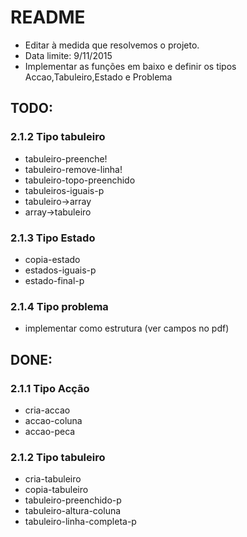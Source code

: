 # README #
* Editar à medida que resolvemos o projeto.
* Data limite: 9/11/2015
* Implementar as funções em baixo e definir os tipos Accao,Tabuleiro,Estado e Problema

## TODO: ##
### 2.1.2 Tipo tabuleiro ###
* tabuleiro-preenche!
* tabuleiro-remove-linha!
* tabuleiro-topo-preenchido
* tabuleiros-iguais-p
* tabuleiro->array
* array->tabuleiro

### 2.1.3 Tipo Estado ###
* copia-estado
* estados-iguais-p
* estado-final-p

### 2.1.4 Tipo problema ###
* implementar como estrutura (ver campos no pdf)

## DONE: ##
### 2.1.1 Tipo Acção ###
* cria-accao
* accao-coluna
* accao-peca

### 2.1.2 Tipo tabuleiro ###
* cria-tabuleiro
* copia-tabuleiro
* tabuleiro-preenchido-p
* tabuleiro-altura-coluna
* tabuleiro-linha-completa-p